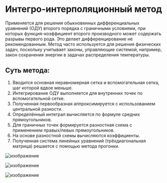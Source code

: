# Интегро-интерполяционный метод  

Применяется для решения обыкновенных дифференциальных уравнений (ОДУ) второго порядка с граничными условиями, при которых функция-коэффициент второго производного может содержать разрывы первого рода. Это делает дифференцирование не рекомендованным. Метод часто используется для решения физических задач, поскольку учитывает законы, управляющие системой, например, закон сохранения энергии в задачах распределения температуры.  

## Суть метода:  

1. Вводится основная неравномерная сетка и вспомогательная сетка, шаг которой вдвое меньше.  
2. Интегрирование ОДУ выполняется для внутренних точек по вспомогательной сетке.  
3. Полученная первообразная аппроксимируется с использованием центральной разности.  
4. Определённый интеграл вычисляется по формуле средних прямоугольников.  
5. Для граничных точек формируется разностная схема с применением правых/левых прямоугольников.  
6. На основе разностной схемы вычисляются коэффициенты.  
7. Полученная система линейных уравнений (трёхдиагональная матрица) решается с помощью метода прогонки.

![изображение](https://github.com/user-attachments/assets/fab64d57-b601-4b46-818a-f9abfd82ed45)

![изображение](https://github.com/user-attachments/assets/16cdee52-576f-49ed-bde4-fea2f4c0ef70)

![изображение](https://github.com/user-attachments/assets/f6866443-f8b0-4b28-98de-b590061fb808)

